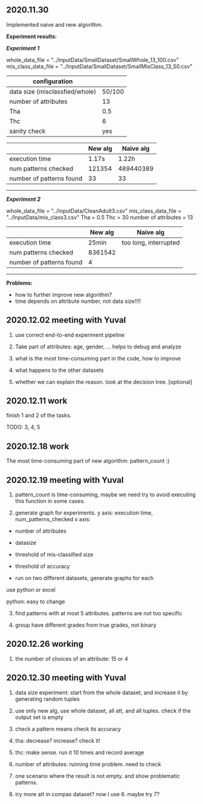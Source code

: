 ## 2020.11.30

Implemented naive and new algorithm.

**Experiment results:**

***Experiment 1***
 
 whole_data_file = "../InputData/SmallDataset/SmallWhole_13_100.csv"
 mis_class_data_file = "../InputData/SmallDataset/SmallMisClass_13_50.csv"


| configuration | |
| --- | --- |
| data size (misclassfied/whole) | 50/100 |
| number of attributes| 13|
| Tha | 0.5|
| Thc | 6 |
| sanity check | yes|



| | New alg | Naive alg |
| ----   | ----- | ----
| execution time | 1.17s | 1.22h |
| num patterns checked |  121354 | 489440389 |
| number of patterns found | 33 | 33|
---


***Experiment 2***
 
whole_data_file = "../InputData/CleanAdult3.csv"
mis_class_data_file = "../InputData/mis_class3.csv"
Tha = 0.5
Thc = 30
number of attributes = 13



| | New alg | Naive alg |
| ----   | ----- | ----
| execution time | 25min | too long, interrupted |
| num patterns checked |  8361542 | |
| number of patterns found | 4 | |


---
**Problems:**
- how to further improve new algorithm?
- time depends on attribute number, not data size!!!!


## 2020.12.02 meeting with Yuval 

1. use correct end-to-end experiment pipeline

2. Take part of attributes: age, gender, ... helps to debug and analyze

3. what is the most time-consuming part in the code, how to improve

4. what happens to the other datasets

5. whether we can explain the reason. look at the decision tree. [optional]


## 2020.12.11 work

finish 1 and 2 of the tasks.

TODO: 3, 4, 5

## 2020.12.18 work

The most time-consuming part of new algorithm: pattern_count :) 




## 2020.12.19 meeting with Yuval

1. pattern_count is time-consuming, maybe we need try to avoid executing this function in some cases.

2. generate graph for experiments. 
y axis: execution time, num_patterns_checked
x axis:
 - number of attributes
 - datasize
 - threshold of mis-classified size
 - threshold of accuracy
 
 - run on two different datasets, generate graphs for each

 use python or excel

 python: easy to change
 

3. find patterns with at most 5 attributes. patterns are not too specific

4. group have different grades from true grades, not binary


## 2020.12.26 working

1. the number of choices of an attribute: 15 or 4


## 2020.12.30 meeting with Yuval

1. data size experiment: start from the whole dataset, and increase it by generating random tuples

2. use only new alg, use whole dataset, all att, and all tuples.
check if the output set is empty

3. check a pattern means check its accuracy

4. tha: decrease? increase? check it! 

5. thc: make sense. run it 10 times and record average

6. number of attributes: running time problem. need to check

7. one scenario where the result is not empty. and show problematic patterns.

8. try more att in compas dataset? now I use 6. maybe try 7?




